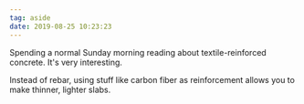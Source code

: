 ```yaml
---
tag: aside
date: 2019-08-25 10:23:23
---
```

Spending a normal Sunday morning reading about textile-reinforced concrete. It's very interesting. 

Instead of rebar, using stuff like carbon fiber as  reinforcement allows you to make thinner, lighter slabs. 